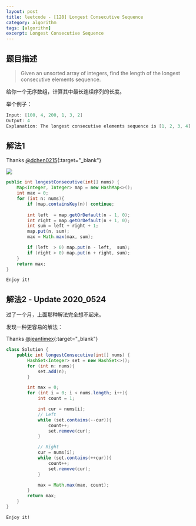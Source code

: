 ```yaml
---
layout: post
title: leetcode - [128] Longest Consecutive Sequence
category: algorithm
tags: [algorithm]
excerpt: Longest Consecutive Sequence
---
```


## 题目描述  

> Given an unsorted array of integers, find the length of the longest consecutive elements sequence.  

给你一个无序数组，计算其中最长连续序列的长度。  

举个例子：  

``` java
Input: [100, 4, 200, 1, 3, 2]
Output: 4
Explanation: The longest consecutive elements sequence is [1, 2, 3, 4]. Therefore its length is 4.
```



## 解法1


Thanks [@dchen0215](https://leetcode.com/problems/longest-consecutive-sequence/discuss/41055/My-really-simple-Java-O(n)){:target="_blank"}  

![](https://yyc-images.oss-cn-beijing.aliyuncs.com/leetcode_128.png)  


``` java
public int longestConsecutive(int[] nums) {
    Map<Integer, Integer> map = new HashMap<>();
    int max = 0;
    for (int n: nums){
        if (map.containsKey(n)) continue;
        
        int left  = map.getOrDefault(n - 1, 0);
        int right = map.getOrDefault(n + 1, 0);
        int sum = left + right + 1;
        map.put(n, sum);
        max = Math.max(max, sum);

        if (left  > 0) map.put(n - left,  sum);
        if (right > 0) map.put(n + right, sum);
    }
    return max;
}
```

`Enjoy it!`


## 解法2 - Update 2020_0524  

过了一个月，上面那种解法完全想不起来。  

发现一种更容易的解法：  


Thanks [@jeantimex](https://leetcode.com/problems/longest-consecutive-sequence/discuss/41130/Another-accepted-Java-O(n)-solution){:target="_blank"}  

``` java
class Solution {
    public int longestConsecutive(int[] nums) {
        HashSet<Integer> set = new HashSet<>();
        for (int n: nums){
            set.add(n);
        }

        int max = 0;
        for (int i = 0; i < nums.length; i++){
            int count = 1;

            int cur = nums[i];
            // Left
            while (set.contains(--cur)){
                count++;
                set.remove(cur);
            }

            // Right
            cur = nums[i];
            while (set.contains(++cur)){
                count++;
                set.remove(cur);
            }

            max = Math.max(max, count);
        }
        return max;
    }
}
```

`Enjoy it!`